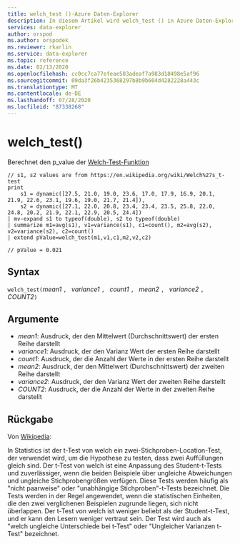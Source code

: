 ```yaml
---
title: welch_test ()-Azure Daten-Explorer
description: In diesem Artikel wird welch_test () in Azure Daten-Explorer beschrieben.
services: data-explorer
author: orspod
ms.author: orspodek
ms.reviewer: rkarlin
ms.service: data-explorer
ms.topic: reference
ms.date: 02/13/2020
ms.openlocfilehash: cc0cc7ca77efeae583adeaf7a983d18498e5af96
ms.sourcegitcommit: 09da3f26b4235368297b8b9b604d4282228a443c
ms.translationtype: MT
ms.contentlocale: de-DE
ms.lasthandoff: 07/28/2020
ms.locfileid: "87338268"
---
```

# <a name="welch_test"></a>welch_test()

Berechnet den p_value der [Welch-Test-Funktion](https://en.wikipedia.org/wiki/Welch%27s_t-test)

```kusto
// s1, s2 values are from https://en.wikipedia.org/wiki/Welch%27s_t-test
print
    s1 = dynamic([27.5, 21.0, 19.0, 23.6, 17.0, 17.9, 16.9, 20.1, 21.9, 22.6, 23.1, 19.6, 19.0, 21.7, 21.4]),
    s2 = dynamic([27.1, 22.0, 20.8, 23.4, 23.4, 23.5, 25.8, 22.0, 24.8, 20.2, 21.9, 22.1, 22.9, 20.5, 24.4])
| mv-expand s1 to typeof(double), s2 to typeof(double)
| summarize m1=avg(s1), v1=variance(s1), c1=count(), m2=avg(s2), v2=variance(s2), c2=count()
| extend pValue=welch_test(m1,v1,c1,m2,v2,c2)

// pValue = 0.021
```

## <a name="syntax"></a>Syntax

`welch_test(`*mean1* `, ` *variance1* `, ` *count1* `, ` *mean2* `, ` *variance2* `, ` *COUNT2*`)`

## <a name="arguments"></a>Argumente

* *mean1*: Ausdruck, der den Mittelwert (Durchschnittswert) der ersten Reihe darstellt
* *variance1*: Ausdruck, der den Varianz Wert der ersten Reihe darstellt
* *count1*: Ausdruck, der die Anzahl der Werte in der ersten Reihe darstellt
* *mean2*: Ausdruck, der den Mittelwert (Durchschnittswert) der zweiten Reihe darstellt
* *variance2*: Ausdruck, der den Varianz Wert der zweiten Reihe darstellt
* *COUNT2*: Ausdruck, der die Anzahl der Werte in der zweiten Reihe darstellt

## <a name="returns"></a>Rückgabe

Von [Wikipedia](https://en.wikipedia.org/wiki/Welch%27s_t-test):

In Statistics ist der t-Test von welch ein zwei-Stichproben-Location-Test, der verwendet wird, um die Hypothese zu testen, dass zwei Auffüllungen gleich sind. Der t-Test von welch ist eine Anpassung des Student-t-Tests und zuverlässiger, wenn die beiden Beispiele über ungleiche Abweichungen und ungleiche Stichprobengrößen verfügen. Diese Tests werden häufig als "nicht paarweise" oder "unabhängige Stichproben"-t-Tests bezeichnet. Die Tests werden in der Regel angewendet, wenn die statistischen Einheiten, die den zwei verglichenen Beispielen zugrunde liegen, sich nicht überlappen. Der t-Test von welch ist weniger beliebt als der Student-t-Test, und er kann den Lesern weniger vertraut sein. Der Test wird auch als "welch ungleiche Unterschiede bei t-Test" oder "Ungleicher Varianzen t-Test" bezeichnet.
